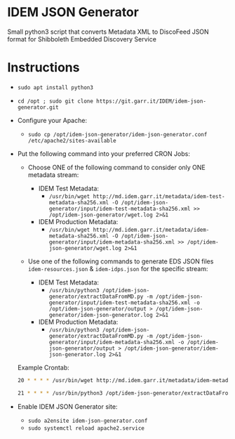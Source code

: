# IDEM JSON Generator
Small python3 script that converts Metadata XML to DiscoFeed JSON format for Shibboleth Embedded Discovery Service

# Instructions

* `sudo apt install python3`

* `cd /opt ; sudo git clone https://git.garr.it/IDEM/idem-json-generator.git`

* Configure your Apache:
  * `sudo cp /opt/idem-json-generator/idem-json-generator.conf /etc/apache2/sites-available`

* Put the following command into your preferred CRON Jobs:
  * Choose ONE of the following command to consider only ONE metadata stream:
    * IDEM Test Metadata: 
      * `/usr/bin/wget http://md.idem.garr.it/metadata/idem-test-metadata-sha256.xml -O /opt/idem-json-generator/input/idem-test-metadata-sha256.xml >> /opt/idem-json-generator/wget.log 2>&1`
    * IDEM Production Metadata:
      * `/usr/bin/wget http://md.idem.garr.it/metadata/idem-metadata-sha256.xml -O /opt/idem-json-generator/input/idem-metadata-sha256.xml >> /opt/idem-json-generator/wget.log 2>&1`

  * Use one of the following commands to generate EDS JSON files `idem-resources.json` & `idem-idps.json` for the specific stream:
    * IDEM Test Metadata:
      * `/usr/bin/python3 /opt/idem-json-generator/extractDataFromMD.py -m /opt/idem-json-generator/input/idem-test-metadata-sha256.xml -o /opt/idem-json-generator/output > /opt/idem-json-generator/idem-json-generator.log 2>&1`
    * IDEM Production Metadata:
      * `/usr/bin/python3 /opt/idem-json-generator/extractDataFromMD.py -m /opt/idem-json-generator/input/idem-metadata-sha256.xml -o /opt/idem-json-generator/output > /opt/idem-json-generator/idem-json-generator.log 2>&1`

  Example Crontab:
  ```bash
  20 * * * * /usr/bin/wget http://md.idem.garr.it/metadata/idem-metadata-sha256.xml -O /opt/idem-json-generator/input/idem-metadata-sha256.xml >> /opt/idem-json-generator/wget.log 2>&1

  21 * * * * /usr/bin/python3 /opt/idem-json-generator/extractDataFromMD.py -m /opt/idem-json-generator/input/idem-metadata-sha256.xml -o /opt/idem-json-generator/output > /opt/idem-json-generator/idem-json-generator.log 2>&1
  ```

* Enable IDEM JSON Generator site:
  * `sudo a2ensite idem-json-generator.conf`
  * `sudo systemctl reload apache2.service`
